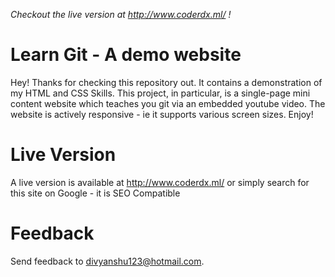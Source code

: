 *Checkout the live version at http://www.coderdx.ml/ !*

# Learn Git - A demo website
Hey! Thanks for checking this repository out. It contains a demonstration of my HTML and CSS Skills. This project, in particular, is a single-page mini content website which teaches you git via an embedded youtube video. The website is actively responsive - ie it supports various screen sizes. Enjoy!
# Live Version
A live version is available at http://www.coderdx.ml/ or simply search for this site on Google - it is SEO Compatible

# Feedback

Send feedback to divyanshu123@hotmail.com.
